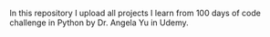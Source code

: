 In this repository I upload all projects I learn from 100 days of code challenge in Python by Dr. Angela Yu in Udemy.
